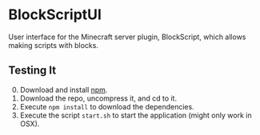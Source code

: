 # BlockScriptUI
User interface for the Minecraft server plugin, BlockScript, which allows making scripts with blocks.

## Testing It
0. Download and install [npm](https://nodejs.org/en/download/).
0. Download the repo, uncompress it, and cd to it.
0. Execute `npm install` to download the dependencies.
0. Execute the script `start.sh` to start the application (might only work in OSX).
